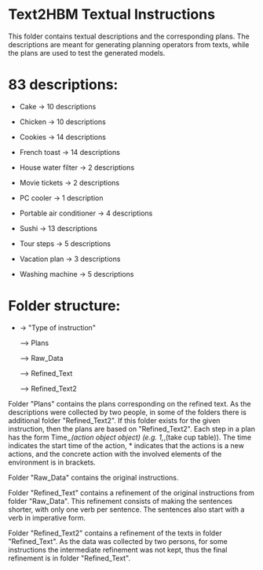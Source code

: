 # Text2HBM Textual Instructions

This folder contains textual descriptions and the corresponding plans. The descriptions are meant for generating planning operators from texts, while the plans are used to test the generated models.


# 83 descriptions:

- Cake -> 10 descriptions

- Chicken -> 10 descriptions

- Cookies -> 14 descriptions

- French toast -> 14 descriptions

- House water filter -> 2 descriptions

- Movie tickets -> 2 descriptions

- PC cooler -> 1 description

- Portable air conditioner -> 4 descriptions

- Sushi -> 13 descriptions

- Tour steps -> 5 descriptions

- Vacation plan -> 3 descriptions

- Washing machine -> 5 descriptions


# Folder structure: 

- -> "Type of instruction"

	--> Plans
        
	--> Raw_Data
        
	--> Refined_Text
        
	--> Refined_Text2
	

Folder "Plans" contains the plans corresponding on the refined text. As the descriptions were collected by two people, in some of the folders there is additional folder "Refined_Text2". If this folder exists for the given instruction, then the plans are based on "Refined_Text2". Each step in a plan has the form Time,*,(action object object) (e.g. 1,*,(take cup table)). The time indicates the start time of the action, * indicates that the actions is a new actions, and the concrete action with the involved elements of the environment is in brackets. 

Folder "Raw_Data" contains the original instructions. 

Folder "Refined_Text" contains a refinement of the original instructions from folder "Raw_Data". This refinement consists of making the sentences shorter, with only one verb per sentence. The sentences also start with a verb in imperative form. 

Folder "Refined_Text2" contains a refinement of the texts in folder "Refined_Text". As the data was collected by two persons, for some instructions the intermediate refinement was not kept, thus the final refinement is in folder "Refined_Text".  	
